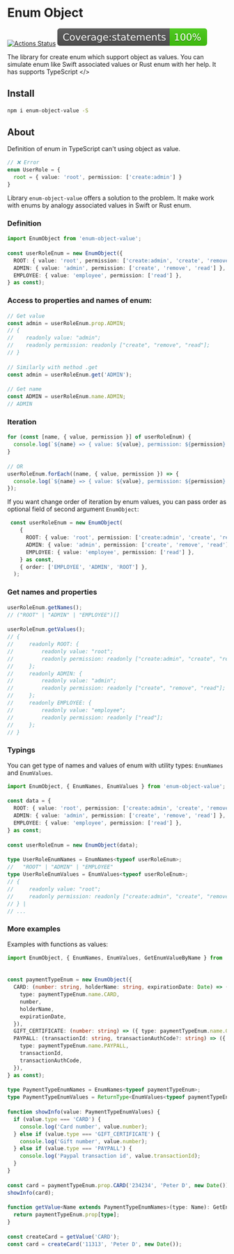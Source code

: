 # Enum Object

[![Actions Status](https://github.com/dm-kamaev/enum-object-value/workflows/Build/badge.svg)](https://github.com/dm-kamaev/enum-object-value/actions) ![Coverage](https://github.com/dm-kamaev/enum-object-value/blob/master/coverage/badge-statements.svg)

The library for create enum which support object as values. You can simulate enum like Swift associated values or Rust enum with her help.
It has supports TypeScript </>



## Install
```sh
npm i enum-object-value -S
```

## About
Definition of enum in TypeScript can't using object as value.
```ts
// ❌ Error
enum UserRole = {
  root = { value: 'root', permission: ['create:admin'] }
}
```

Library `enum-object-value` offers a solution to the problem. It make work with enums by analogy associated values in Swift or Rust enum.

### Definition
```ts
import EnumObject from 'enum-object-value';

const userRoleEnum = new EnumObject({
  ROOT: { value: 'root', permission: ['create:admin', 'create', 'remove', 'read'] },
  ADMIN: { value: 'admin', permission: ['create', 'remove', 'read'] },
  EMPLOYEE: { value: 'employee', permission: ['read'] },
} as const);
```

### Access to properties and names of enum:
```ts
// Get value
const admin = userRoleEnum.prop.ADMIN;
// {
//    readonly value: "admin";
//    readonly permission: readonly ["create", "remove", "read"];
// }

// Similarly with method .get
const admin = userRoleEnum.get('ADMIN');

// Get name
const ADMIN = userRoleEnum.name.ADMIN;
// ADMIN
```

### Iteration
```ts
for (const [name, { value, permission }] of userRoleEnum) {
  console.log(`${name} => { value: ${value}, permission: ${permission} } }`);
}

// OR
userRoleEnum.forEach((name, { value, permission }) => {
  console.log(`${name} => { value: ${value}, permission: ${permission} } }`);
});
```

If you want change  order of iteration by enum values, you can pass order as optional field of second argument `EnumObject`:
```ts
 const userRoleEnum = new EnumObject(
    {
      ROOT: { value: 'root', permission: ['create:admin', 'create', 'remove', 'read'] },
      ADMIN: { value: 'admin', permission: ['create', 'remove', 'read'] },
      EMPLOYEE: { value: 'employee', permission: ['read'] },
    } as const,
    { order: ['EMPLOYEE', 'ADMIN', 'ROOT'] },
  );
```


### Get names and properties
```ts
userRoleEnum.getNames();
// ("ROOT" | "ADMIN" | "EMPLOYEE")[]

userRoleEnum.getValues();
// {
//     readonly ROOT: {
//         readonly value: "root";
//         readonly permission: readonly ["create:admin", "create", "remove", "read"];
//     };
//     readonly ADMIN: {
//         readonly value: "admin";
//         readonly permission: readonly ["create", "remove", "read"];
//     };
//     readonly EMPLOYEE: {
//         readonly value: "employee";
//         readonly permission: readonly ["read"];
//     };
// }
```
### Typings
You can get type of names and values of enum with utility types: `EnumNames` and `EnumValues`.
```ts
import EnumObject, { EnumNames, EnumValues } from 'enum-object-value';

const data = {
  ROOT: { value: 'root', permission: ['create:admin', 'create', 'remove', 'read'] },
  ADMIN: { value: 'admin', permission: ['create', 'remove', 'read'] },
  EMPLOYEE: { value: 'employee', permission: ['read'] },
} as const;

const userRoleEnum = new EnumObject(data);

type UserRoleEnumNames = EnumNames<typeof userRoleEnum>;
//   "ROOT" | "ADMIN" | "EMPLOYEE"
type UserRoleEnumValues = EnumValues<typeof userRoleEnum>;
// {
//     readonly value: "root";
//     readonly permission: readonly ["create:admin", "create", "remove", "read"];
// } |
// ...
```

### More examples
Examples with functions as values:
```ts
import EnumObject, { EnumNames, EnumValues, GetEnumValueByName } from 'enum-object-value';


const paymentTypeEnum = new EnumObject({
  CARD: (number: string, holderName: string, expirationDate: Date) => ({
    type: paymentTypeEnum.name.CARD,
    number,
    holderName,
    expirationDate,
  }),
  GIFT_CERTIFICATE: (number: string) => ({ type: paymentTypeEnum.name.GIFT_CERTIFICATE, number }),
  PAYPALL: (transactionId: string, transactionAuthCode?: string) => ({
    type: paymentTypeEnum.name.PAYPALL,
    transactionId,
    transactionAuthCode,
  }),
} as const);

type PaymentTypeEnumNames = EnumNames<typeof paymentTypeEnum>;
type PaymentTypeEnumValues = ReturnType<EnumValues<typeof paymentTypeEnum>>;

function showInfo(value: PaymentTypeEnumValues) {
  if (value.type === 'CARD') {
    console.log('Card number', value.number);
  } else if (value.type === 'GIFT_CERTIFICATE') {
    console.log('Gift number', value.number);
  } else if (value.type === 'PAYPALL') {
    console.log('Paypal transaction id', value.transactionId);
  }
}

const card = paymentTypeEnum.prop.CARD('234234', 'Peter D', new Date());
showInfo(card);

function getValue<Name extends PaymentTypeEnumNames>(type: Name): GetEnumValueByName<typeof paymentTypeEnum, Name> {
  return paymentTypeEnum.prop[type];
}

const createCard = getValue('CARD');
const card = createCard('11313', 'Peter D', new Date());
```


